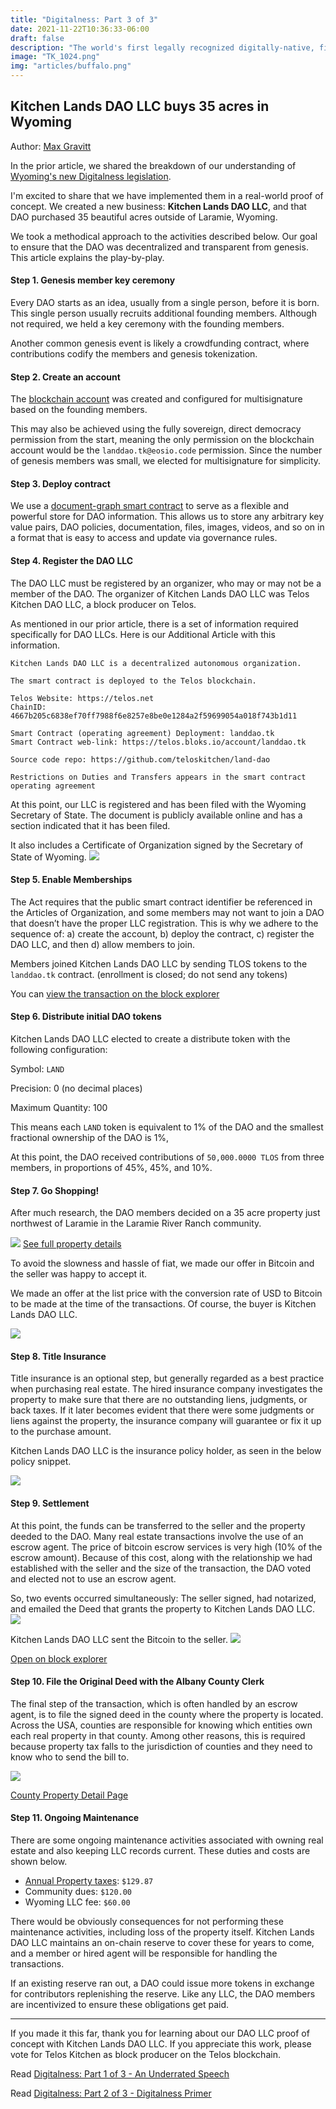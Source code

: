 ```yaml
---
title: "Digitalness: Part 3 of 3"
date: 2021-11-22T10:36:33-06:00
draft: false
description: "The world's first legally recognized digitally-native, final settlement equity & membership shares have been issued on the Telos blockchain. This DAO owns 35 acres of amazing land in WY."
image: "TK_1024.png"
img: "articles/buffalo.png"
---
```

## Kitchen Lands DAO LLC buys 35 acres in Wyoming
Author: [Max Gravitt](https://github.com/3yekn)

In the prior article, we shared the breakdown of our understanding of [Wyoming's new Digitalness legislation](/digitalness-2/).

I'm excited to share that we have implemented them in a real-world proof of concept. We created a new business: **Kitchen Lands DAO LLC**, and that DAO purchased 35 beautiful acres outside of Laramie, Wyoming.

We took a methodical approach to the activities described below. Our goal to ensure that the DAO was decentralized and transparent from genesis. This article explains the play-by-play.

#### Step 1. Genesis member key ceremony
Every DAO starts as an idea, usually from a single person, before it is born. This single person usually recruits additional founding members. Although not required, we held a key ceremony with the founding members.

Another common genesis event is likely a crowdfunding contract, where contributions codify the members and genesis tokenization.

#### Step 2. Create an account
The [blockchain account](https://eosauthority.com/account/landdao.tk?network=telos#keys) was created and configured for multisignature based on the founding members. 

This may also be achieved using the fully sovereign, direct democracy permission from the start, meaning the only permission on the blockchain account would be the `landdao.tk@eosio.code` permission. Since the number of genesis members was small, we elected for multisignature for simplicity.

#### Step 3. Deploy contract
We use a [document-graph smart contract](https://hashed-io.github.io/document-graph-book/) to serve as a flexible and powerful store for DAO information. This allows us to store any arbitrary key value pairs, DAO policies, documentation, files, images, videos, and so on in a format that is easy to access and update via governance rules.

#### Step 4. Register the DAO LLC
The DAO LLC must be registered by an organizer, who may or may not be a member of the DAO. The organizer of Kitchen Lands DAO LLC was Telos Kitchen DAO LLC, a block producer on Telos.

As mentioned in our prior article, there is a set of information required specifically for DAO LLCs. Here is our Additional Article with this information.

```
Kitchen Lands DAO LLC is a decentralized autonomous organization.

The smart contract is deployed to the Telos blockchain.

Telos Website: https://telos.net
ChainID: 4667b205c6838ef70ff7988f6e8257e8be0e1284a2f59699054a018f743b1d11

Smart Contract (operating agreement) Deployment: landdao.tk
Smart Contract web-link: https://telos.bloks.io/account/landdao.tk

Source code repo: https://github.com/teloskitchen/land-dao

Restrictions on Duties and Transfers appears in the smart contract operating agreement
```
At this point, our LLC is registered and has been filed with the Wyoming Secretary of State. The document is publicly available online and has a section indicated that it has been filed. 

It also includes a Certificate of Organization signed by the Secretary of State of Wyoming.
![](registration-annotated.png)

#### Step 5. Enable Memberships
The Act requires that the public smart contract identifier be referenced in the Articles of Organization, and some members may not want to join a DAO that doesn’t have the proper LLC registration. This is why we adhere to the sequence of: a) create the account, b) deploy the contract, c) register the DAO LLC, and then d) allow members to join.

Members joined Kitchen Lands DAO LLC by sending TLOS tokens to the `landdao.tk` contract. (enrollment is closed; do not send any tokens)

You can [view the transaction on the block explorer](https://eosauthority.com/transaction/4199fcbab0c8a932b52057c534b140df0f66a295e1d6cb9a7dce9692e5492d74?network=telos#)

#### Step 6. Distribute initial DAO tokens
Kitchen Lands DAO LLC elected to create a distribute token with the following configuration:

Symbol:             `LAND`

Precision:          0   (no decimal places)

Maximum Quantity:   100

This means each `LAND` token is equivalent to 1% of the DAO and the smallest fractional ownership of the DAO is 1%, 

At this point, the DAO received contributions of `50,000.0000 TLOS` from three members, in proportions of 45%, 45%, and 10%.

#### Step 7. Go Shopping! 
After much research, the DAO members decided on a 35 acre property just northwest of Laramie in the Laramie River Ranch community. 

![](property-cover-image.jpg)
[See full property details](https://horizonlandsales.com/property/laramie-river-ranch-lot-45-35-84-acres/)

To avoid the slowness and hassle of fiat, we made our offer in Bitcoin and the seller was happy to accept it. 

We made an offer at the list price with the conversion rate of USD to Bitcoin to be made at the time of the transactions. Of course, the buyer is Kitchen Lands DAO LLC.

![](purchase-agreement.png)

#### Step 8. Title Insurance
Title insurance is an optional step, but generally regarded as a best practice when purchasing real estate. The hired insurance company investigates the property to make sure that there are no outstanding liens, judgments, or back taxes. If it later becomes evident that there were some judgments or liens against the property, the insurance company will guarantee or fix it up to the purchase amount. 

Kitchen Lands DAO LLC is the insurance policy holder, as seen in the below policy snippet.

![](title-insurance.png)

#### Step 9. Settlement
At this point, the funds can be transferred to the seller and the property deeded to the DAO. Many real estate transactions involve the use of an escrow agent. The price of bitcoin escrow services is very high (10% of the escrow amount).  Because of this cost, along with the relationship we had established with the seller and the size of the transaction, the DAO voted and elected not to use an escrow agent.

So, two events occurred simultaneously: 
The seller signed, had notarized, and emailed the Deed that grants the property to Kitchen Lands DAO LLC.
![](deed.png)

Kitchen Lands DAO LLC sent the Bitcoin to the seller.
![](btc-trx-electrum.png)

[Open on block explorer](https://www.blockchain.com/btc/tx/72caecac4fa2028d8dfd1e822238db8bc405a1a30e60a545a24bbed20897eecc)

#### Step 10. File the Original Deed with the Albany County Clerk
The final step of the transaction, which is often handled by an escrow agent, is to file the signed deed in the county where the property is located. Across the USA, counties are responsible for knowing which entities own each real property in that county. Among other reasons, this is required because property tax falls to the jurisdiction of counties and they need to know who to send the bill to.

![](tax-page.png)

[County Property Detail Page](https://maps.greenwoodmap.com/albany/map#zcr=17.00366750385988/-11764707.2/5138229.5/0&lyrs=publand,townlim,ownership,roads)
#### Step 11. Ongoing Maintenance 
There are some ongoing maintenance activities associated with owning real estate and also keeping LLC records current. These duties and costs are shown below.

- [Annual Property taxes](https://itax.tylertech.com/AlbanyWY/detail.aspx?taxid=16394): `$129.87`
- Community dues:  `$120.00`
- Wyoming LLC fee:  `$60.00`

There would be obviously consequences for not performing these maintenance activities, including loss of the property itself. Kitchen Lands DAO LLC maintains an on-chain reserve to cover these for years to come, and a member or hired agent will be responsible for handling the transactions.

If an existing reserve ran out, a DAO could issue more tokens in exchange for contributors replenishing the reserve. Like any LLC, the DAO members are incentivized to ensure these obligations get paid.

*** 
If you made it this far, thank you for learning about our DAO LLC proof of concept with Kitchen Lands DAO LLC. If you appreciate this work, please vote for Telos Kitchen as block producer on the Telos blockchain.

Read [Digitalness: Part 1 of 3 - An Underrated Speech](/digitalness-1/)

Read [Digitalness: Part 2 of 3 - Digitalness Primer](/digitalness-2)
